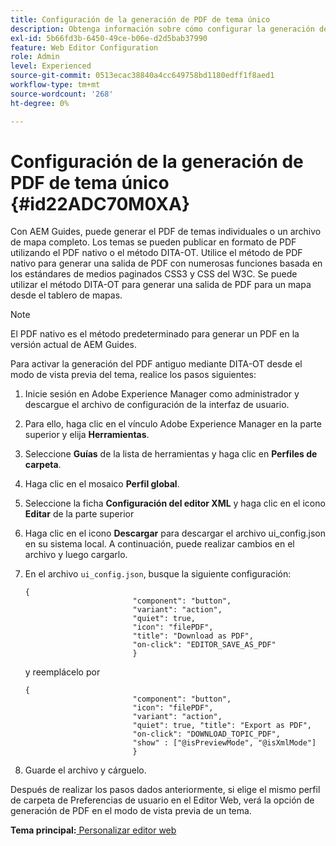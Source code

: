 ```yaml
---
title: Configuración de la generación de PDF de tema único
description: Obtenga información sobre cómo configurar la generación de PDF de un solo tema
exl-id: 5b66fd3b-6450-49ce-b06e-d2d5bab37990
feature: Web Editor Configuration
role: Admin
level: Experienced
source-git-commit: 0513ecac38840a4cc649758bd1180edff1f8aed1
workflow-type: tm+mt
source-wordcount: '268'
ht-degree: 0%

---
```


# Configuración de la generación de PDF de tema único {#id22ADC70M0XA}

Con AEM Guides, puede generar el PDF de temas individuales o un archivo de mapa completo. Los temas se pueden publicar en formato de PDF utilizando el PDF nativo o el método DITA-OT. Utilice el método de PDF nativo para generar una salida de PDF con numerosas funciones basada en los estándares de medios paginados CSS3 y CSS del W3C. Se puede utilizar el método DITA-OT para generar una salida de PDF para un mapa desde el tablero de mapas.

>[!NOTE]
>
> El PDF nativo es el método predeterminado para generar un PDF en la versión actual de AEM Guides.

Para activar la generación del PDF antiguo mediante DITA-OT desde el modo de vista previa del tema, realice los pasos siguientes:

1. Inicie sesión en Adobe Experience Manager como administrador y descargue el archivo de configuración de la interfaz de usuario.

1. Para ello, haga clic en el vínculo Adobe Experience Manager en la parte superior y elija **Herramientas**.
1. Seleccione **Guías** de la lista de herramientas y haga clic en **Perfiles de carpeta**.
1. Haga clic en el mosaico **Perfil global**.
1. Seleccione la ficha **Configuración del editor XML** y haga clic en el icono **Editar** de la parte superior
1. Haga clic en el icono **Descargar** para descargar el archivo ui\_config.json en su sistema local. A continuación, puede realizar cambios en el archivo y luego cargarlo.
1. En el archivo `ui_config.json`, busque la siguiente configuración:

   ```
   {
                           "component": "button",
                           "variant": "action",
                           "quiet": true,
                           "icon": "filePDF",
                           "title": "Download as PDF",
                           "on-click": "EDITOR_SAVE_AS_PDF"
                           }
   ```

   y reemplácelo por

   ```
   {
                           "component": "button",
                           "icon": "filePDF",
                           "variant": "action",
                           "quiet": true, "title": "Export as PDF",
                           "on-click": "DOWNLOAD_TOPIC_PDF",
                           "show" : ["@isPreviewMode", "@isXmlMode"]
                           }
   ```

1. Guarde el archivo y cárguelo.

Después de realizar los pasos dados anteriormente, si elige el mismo perfil de carpeta de Preferencias de usuario en el Editor Web, verá la opción de generación de PDF en el modo de vista previa de un tema.

**Tema principal:**[ Personalizar editor web](conf-web-editor.md)
